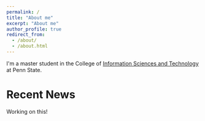```yaml
---
permalink: /
title: "About me"
excerpt: "About me"
author_profile: true
redirect_from: 
  - /about/
  - /about.html
---
```


I'm a master student in the College of [Information Sciences and Technology](https://ist.psu.edu/) at Penn State.

Recent News
======

Working on this!
